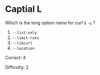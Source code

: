 # Captial L

Which is the long option name for curl's `-L` ?

1. `--list-only`
2. `--limit-rate`
3. `--libcurl`
4. `--location`

Correct: 4

Difficulty: 2

